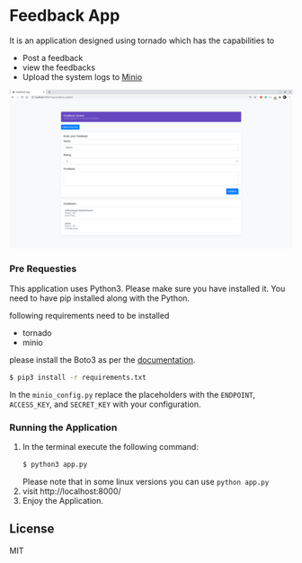 # Feedback App
It is an application designed using tornado which has the capabilities to
- Post a feedback
- view the feedbacks
- Upload the system logs to [Minio](https://www.minio.io/)

![](/static/images/ss.png)

### Pre Requesties
This application uses Python3. Please make sure you have installed it.
You need to have pip installed along with the Python.

following requirements need to be installed
- tornado
- minio

please install the Boto3 as per the [documentation](https://boto3.amazonaws.com/v1/documentation/api/latest/guide/quickstart.html#installation). 

```sh
$ pip3 install -r requirements.txt
```

In the `minio_config.py` replace the placeholders with the  `ENDPOINT`, `ACCESS_KEY`, and `SECRET_KEY` with your configuration. 

### Running the Application
1. In the terminal execute the following command:
    ```sh
    $ python3 app.py 
    ```
   Please note that  in some linux versions you can use   `python app.py `  
2. visit   http://localhost:8000/  
3. Enjoy the Application. 

License
----
MIT